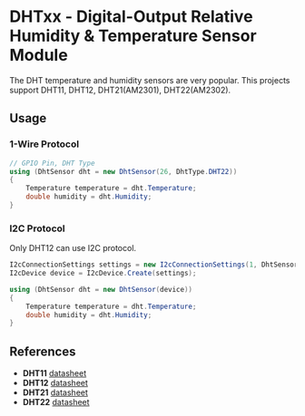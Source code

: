 # DHTxx - Digital-Output Relative Humidity & Temperature Sensor Module

The DHT temperature and humidity sensors are very popular. This projects support DHT11, DHT12, DHT21(AM2301), DHT22(AM2302).

## Usage

### 1-Wire Protocol

```csharp
// GPIO Pin, DHT Type
using (DhtSensor dht = new DhtSensor(26, DhtType.DHT22))
{
    Temperature temperature = dht.Temperature;
    double humidity = dht.Humidity;
}
```

### I2C Protocol

Only DHT12 can use I2C protocol.

```csharp
I2cConnectionSettings settings = new I2cConnectionSettings(1, DhtSensor.DefaultI2cAddressDht12);
I2cDevice device = I2cDevice.Create(settings);

using (DhtSensor dht = new DhtSensor(device))
{
    Temperature temperature = dht.Temperature;
    double humidity = dht.Humidity;
}
```

## References

* **DHT11** [datasheet](https://cdn.datasheetspdf.com/pdf-down/D/H/T/DHT11-Aosong.pdf)
* **DHT12** [datasheet](https://cdn.datasheetspdf.com/pdf-down/D/H/T/DHT12-Aosong.pdf)
* **DHT21** [datasheet](https://cdn.datasheetspdf.com/pdf-down/A/M/2/AM2301-Aosong.pdf)
* **DHT22** [datasheet](https://cdn-shop.adafruit.com/datasheets/DHT22.pdf)
